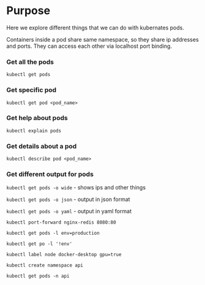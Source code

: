 # Purpose
Here we explore different things that we can do with kubernates pods.

Containers inside a pod share same namespace, so they share ip addresses and ports. They can access each other via localhost port binding.

### Get all the pods
`kubectl get pods`

### Get specific pod
`kubectl get pod <pod_name>`

### Get help about pods
`kubectl explain pods`

### Get details about a pod
`kubectl describe pod <pod_name>`

### Get different output for pods
`kubectl get pods -o wide` - shows ips and other things

`kubectl get pods -o json` - output in json format

`kubectl get pods -o yaml` - output in yaml format


`kubectl port-forward nginx-redis 8080:80`

`kubectl get pods -l env=production`

`kubectl get po -l '!env'`

`kubectl label node docker-desktop gpu=true`

`kubectl create namespace api`

`kubectl get pods -n api`